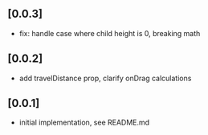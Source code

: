 ## [0.0.3]

* fix: handle case where child height is 0, breaking math

## [0.0.2]

* add travelDistance prop, clarify onDrag calculations

## [0.0.1]

* initial implementation, see README.md
